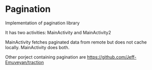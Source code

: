 # Pagination
Implementation of pagination library

It has two activities: MainActivity and MainActivity2

MainActivity fetches paginated data from remote but does not cache locally.
MainActivity does both.

Other porject containing pagination are https://github.com/Jeff-Emuveyan/traction
